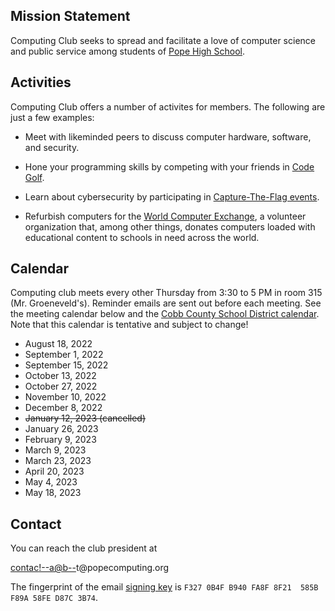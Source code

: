 <main>

## Mission Statement

Computing Club seeks to spread and facilitate a love of
computer science and public service among students of [Pope
High School](https://www.cobbk12.org/Pope).


## Activities

Computing Club offers a number of activites for members. The
following are just a few examples:

* Meet with likeminded peers to discuss computer hardware,
  software, and security.

* Hone your programming skills by competing with your
  friends in [Code
  Golf](https://en.wikipedia.org/wiki/Code_golf).

* Learn about cybersecurity by participating in
  [Capture-The-Flag
  events](https://dev.to/atan/what-is-ctf-and-how-to-get-started-3f04).

* Refurbish computers for the [World Computer
  Exchange](https://worldcomputerexchange.org/), a volunteer
  organization that, among other things, donates computers
  loaded with educational content to schools in need across
  the world.


## Calendar

Computing club meets every other Thursday from 3:30 to 5 PM
in room 315 (Mr. Groeneveld's). Reminder emails are sent out
before each meeting. See the meeting calendar below and the
[Cobb County School District
calendar](https://www.cobbk12.org/page/59/calendar). Note
that this calendar is tentative and subject to change!

* August 18, 2022
* September 1, 2022
* September 15, 2022
* October 13, 2022
* October 27, 2022
* November 10, 2022
* December 8, 2022
* ~~January 12, 2023 (cancelled)~~
* January 26, 2023
* February 9, 2023
* March 9, 2023
* March 23, 2023
* April 20, 2023
* May 4, 2023
* May 18, 2023

<!-- This is at the bottom because of weird CSS stuff. -->
<h1 hidden>Pope High School Computing Club</h1>
</main>
<aside>

## Contact

You can reach the club president at

<!-- Try to obfuscate the email to avoid spam. Doesn't work
100% of the time, but better than nothing. -->
<a href="&#109;&#97;&#105;&#108;&#116;&#111;&#58;%63%6F%6E%74%61%63%74%40%70%6F%70%65%63%6F%6D%70%75%74%69%6E%67%2E%6F%72%67">contac<!--a@b-->t@popec<!-- c@d-->omputin<!--e.f -->g.org</a>

The fingerprint of the email [signing
key](https://www.openpgp.org/about/) is `F327 0B4F B940 FA8F
8F21  585B F89A 58FE D87C 3B74`.

</aside>
